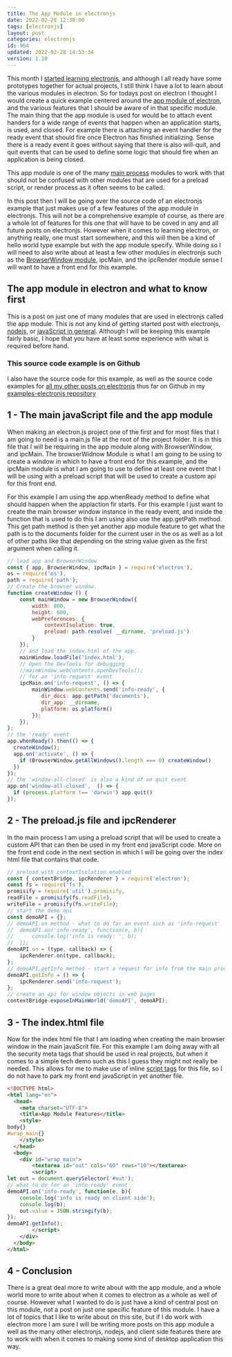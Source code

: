 ```yaml
---
title: The App Module in electronjs
date: 2022-02-28 12:38:00
tags: [electronjs]
layout: post
categories: electronjs
id: 964
updated: 2022-02-28 14:53:34
version: 1.10
---
```


This month I [started learning electronjs](/2022/02/07/electronjs-hello-world/), and although I all ready have some prototypes together for actual projects, I still think I have a lot to learn about the various modules in electron. So for todays post on electron I thought I would create a quick example centered around the [app module of electron](https://www.electronjs.org/docs/latest/api/app), and the various features that I should be aware of in that specific module. The main thing that the app module is used for would be to attach event handers for a wide range of events that happen when an application starts, is used, and closed. For example there is attaching an event handler for the ready event that should fire once Electron has finished initializing. Sense there is a ready event it goes without saying that there is also will-quit, and quit events that can be used to define some logic that should fire when an application is being closed.

This app module is one of the many [main process](https://www.electronjs.org/docs/latest/glossary#main-process) modules to work with that should not be confused with other modules that are used for a preload script, or render process as it often seems to be called.

In this post then I will be going over the source code of an electronjs example that just makes use of a few features of the app module in electronjs. This will not be a comprehensive example of course, as there are a whole lot of features for this one that will have to be coved in any and all future posts on electronjs. However when it comes to learning electron, or anything really, one must start somewhere, and this will then be a kind of hello world type example but with the app module specify. While doing so I will need to also write about at least a few other modules in electronjs such as the [BrowserWindow module](/2022/02/14/electronjs-browser-window/), ipcMain, and the ipcRender module sense I will want to have a front end for this example.

<!-- more -->

## The app module in electron and what to know first

This is a post on just one of many modules that are used in electronjs called the app module. This is not any kind of getting started post with electronjs, [nodejs](/2017/04/05/nodejs-helloworld/), or [javaScript in general](/2018/11/27/js-getting-started/). Although I will be keeping this example fairly basic, I hope that you have at least some experience with what is required before hand.

### This source code example is on Github

I also have the source code for this example, as well as the source code examples for [all my other posts on electronjs](/categories/electronjs/) thus far on Github in my [examples-electronjs repository](https://github.com/dustinpfister/examples-electronjs/tree/master/for_post/electronjs-app)


## 1 - The main javaScript file and the app module

When making an electron.js project one of the first and for most files that I am going to need is a main.js file at the root of the project folder. It is in this file that I will be requiring in the app module along with BrowserWindow, and ipcMain. The browserWidnow Module is what I am going to be using to create a window in which to have a front end for this example, and the ipcMain module is what I am going to use to define at least one event that I will be using with a preload script that will be used to create a custom api for this front end.

For this example I am using the app.whenReady method to define what should happen when the applaction fir starts. For this example I just want to create the main browser window instance in the ready event, and inside the function that is used to do this I am using also use the app.getPath method. This get path method is then yet another app module feature to get what the path is to the documents folder for the current user in the os as well as a lot of other paths like that depending on the string value given as the first argument when calling it.

```js
// load app and BrowserWindow
const { app, BrowserWindow, ipcMain } = require('electron'),
os = require('os'),
path = require('path');
// Create the browser window.
function createWindow () {
    const mainWindow = new BrowserWindow({
        width: 800,
        height: 600,
        webPreferences: {
            contextIsolation: true,
            preload: path.resolve( __dirname, 'preload.js')
        }
    });
    // and load the index.html of the app.
    mainWindow.loadFile('index.html');
    // Open the DevTools for debugging
    //mainWindow.webContents.openDevTools();
    // for an 'info-request' event
    ipcMain.on('info-request', () => {
        mainWindow.webContents.send('info-ready', {
           dir_docs: app.getPath('documents'),
           dir_app: __dirname,
           platform: os.platform()
        });
    });
};
// the 'ready' event
app.whenReady().then(() => {
  createWindow();
  app.on('activate', () => {
    if (BrowserWindow.getAllWindows().length === 0) createWindow()
  })
});
// the 'window-all-closed' is also a kind of on quit event
app.on('window-all-closed',  () => {
  if (process.platform !== 'darwin') app.quit()
});
```

## 2 - The preload.js file and ipcRenderer

In the main process I am using a preload script that will be used to create a custom API that can then be used in my front end javaScript code. More on the front end code in the next section in which I will be going over the index html file that contains that code.

```js
// preload with contextIsolation enabled
const { contextBridge, ipcRenderer } = require('electron');
const fs = require('fs'),
promisify = require('util').promisify,
readFile = promisify(fs.readFile),
writeFile = promisify(fs.writeFile);
// start the demo api
const demoAPI = {};
// demoAPI.on method - what to do for an event such as 'info-request'
//  demoAPI.on('info-ready', function(e, b){
//      console.log('info is ready: ', b);
//  });
demoAPI.on = (type, callback) => {
    ipcRenderer.on(type, callback);
};
// demoAPI.getInfo method - start a request for info from the main process
demoAPI.getInfo = () => {
    ipcRenderer.send('info-request');
};
// create an api for window objects in web pages
contextBridge.exposeInMainWorld('demoAPI', demoAPI);
```

## 3 - The index.html file

Now for the index html file that I am loading when creating the main browser window in the main javaScrit file. For this example I am doing away with all the security meta tags that should be used in real projects, but when it comes to a simple tech demo such as this I guess they might not really be needed. This allows for me to make use of inline [script tags](/2019/01/19/js-script-tag/) for this file, so I do not have to park my front end javaScript in yet another file.

```html
<!DOCTYPE html>
<html lang="en">
  <head>
    <meta charset="UTF-8">
    <title>App Module Features</title>
    <style>
body{}
#wrap_main{}
    </style>
  </head>
  <body>
    <div id="wrap_main">
        <textarea id="out" cols="60" rows="10"></textarea>
        <script>
let out = document.querySelector('#out');
// what to do for an 'info-ready' event
demoAPI.on('info-ready', function(e, b){
    console.log('info is ready on client side');
    console.log(b);
    out.value = JSON.stringify(b);
});
demoAPI.getInfo();
        </script>
    </div>
  </body>
</html>
```

## 4 - Conclusion

There is a great deal more to write about with the app module, and a whole world more to write about when it comes to electron as a whole as well of course. However what I wanted to do is just have a kind of central post on this module, not a post on just one specific feature of this module. I have a lot of topics that I like to write about on this site, but if I do work with electron more I am sure I will be writing more posts on this app module a well as the many other electronjs, nodejs, and client side features there are to work with when it comes to making some kind of desktop application this way.